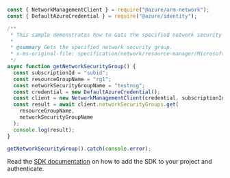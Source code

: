 ```javascript
const { NetworkManagementClient } = require("@azure/arm-network");
const { DefaultAzureCredential } = require("@azure/identity");

/**
 * This sample demonstrates how to Gets the specified network security group.
 *
 * @summary Gets the specified network security group.
 * x-ms-original-file: specification/network/resource-manager/Microsoft.Network/stable/2021-08-01/examples/NetworkSecurityGroupGet.json
 */
async function getNetworkSecurityGroup() {
  const subscriptionId = "subid";
  const resourceGroupName = "rg1";
  const networkSecurityGroupName = "testnsg";
  const credential = new DefaultAzureCredential();
  const client = new NetworkManagementClient(credential, subscriptionId);
  const result = await client.networkSecurityGroups.get(
    resourceGroupName,
    networkSecurityGroupName
  );
  console.log(result);
}

getNetworkSecurityGroup().catch(console.error);
```

Read the [SDK documentation](https://github.com/Azure/azure-sdk-for-js/blob/%40azure%2Farm-network_28.0.0/sdk/network/arm-network/README.md) on how to add the SDK to your project and authenticate.
